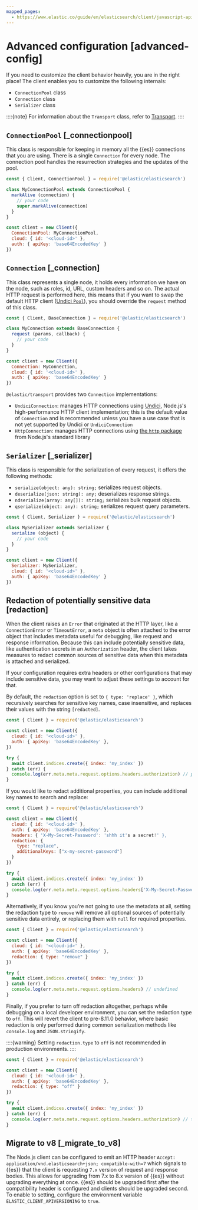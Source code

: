 ```yaml
---
mapped_pages:
  - https://www.elastic.co/guide/en/elasticsearch/client/javascript-api/current/advanced-config.html
---
```


# Advanced configuration [advanced-config]

If you need to customize the client behavior heavily, you are in the right place! The client enables you to customize the following internals:

* `ConnectionPool` class
* `Connection` class
* `Serializer` class

::::{note}
For information about the `Transport` class, refer to [Transport](/reference/transport.md).
::::



## `ConnectionPool` [_connectionpool]

This class is responsible for keeping in memory all the {{es}} connections that you are using. There is a single `Connection` for every node. The connection pool handles the resurrection strategies and the updates of the pool.

```js
const { Client, ConnectionPool } = require('@elastic/elasticsearch')

class MyConnectionPool extends ConnectionPool {
  markAlive (connection) {
    // your code
    super.markAlive(connection)
  }
}

const client = new Client({
  ConnectionPool: MyConnectionPool,
  cloud: { id: '<cloud-id>' },
  auth: { apiKey: 'base64EncodedKey' }
})
```


## `Connection` [_connection]

This class represents a single node, it holds every information we have on the node, such as roles, id, URL, custom headers and so on. The actual HTTP request is performed here, this means that if you want to swap the default HTTP client ([Undici `Pool`](https://undici.nodejs.org/#/docs/api/Pool.md)), you should override the `request` method of this class.

```js
const { Client, BaseConnection } = require('@elastic/elasticsearch')

class MyConnection extends BaseConnection {
  request (params, callback) {
    // your code
  }
}

const client = new Client({
  Connection: MyConnection,
  cloud: { id: '<cloud-id>' },
  auth: { apiKey: 'base64EncodedKey' }
})
```

`@elastic/transport` provides two `Connection` implementations:

- `UndiciConnection`: manages HTTP connections using [Undici](https://undici.nodejs.org/), Node.js's high-performance HTTP client implementation; this is the default value of `Connection` and is recommended unless you have a use case that is not yet supported by Undici or `UndiciConnection`
- `HttpConnection`: manages HTTP connections using [the `http` package](https://nodejs.org/api/http.html) from Node.js's standard library

## `Serializer` [_serializer]

This class is responsible for the serialization of every request, it offers the following methods:

* `serialize(object: any): string;` serializes request objects.
* `deserialize(json: string): any;` deserializes response strings.
* `ndserialize(array: any[]): string;` serializes bulk request objects.
* `qserialize(object: any): string;` serializes request query parameters.

```js
const { Client, Serializer } = require('@elastic/elasticsearch')

class MySerializer extends Serializer {
  serialize (object) {
    // your code
  }
}

const client = new Client({
  Serializer: MySerializer,
  cloud: { id: '<cloud-id>' },
  auth: { apiKey: 'base64EncodedKey' }
})
```


## Redaction of potentially sensitive data [redaction]

When the client raises an `Error` that originated at the HTTP layer, like a `ConnectionError` or `TimeoutError`, a `meta` object is often attached to the error object that includes metadata useful for debugging, like request and response information. Because this can include potentially sensitive data, like authentication secrets in an `Authorization` header, the client takes measures to redact common sources of sensitive data when this metadata is attached and serialized.

If your configuration requires extra headers or other configurations that may include sensitive data, you may want to adjust these settings to account for that.

By default, the `redaction` option is set to `{ type: 'replace' }`, which recursively searches for sensitive key names, case insensitive, and replaces their values with the string `[redacted]`.

```js
const { Client } = require('@elastic/elasticsearch')

const client = new Client({
  cloud: { id: '<cloud-id>' },
  auth: { apiKey: 'base64EncodedKey' },
})

try {
  await client.indices.create({ index: 'my_index' })
} catch (err) {
  console.log(err.meta.meta.request.options.headers.authorization) // prints "[redacted]"
}
```

If you would like to redact additional properties, you can include additional key names to search and replace:

```js
const { Client } = require('@elastic/elasticsearch')

const client = new Client({
  cloud: { id: '<cloud-id>' },
  auth: { apiKey: 'base64EncodedKey' },
  headers: { 'X-My-Secret-Password': 'shhh it's a secret!' },
  redaction: {
    type: "replace",
    additionalKeys: ["x-my-secret-password"]
  }
})

try {
  await client.indices.create({ index: 'my_index' })
} catch (err) {
  console.log(err.meta.meta.request.options.headers['X-My-Secret-Password']) // prints "[redacted]"
}
```

Alternatively, if you know you’re not going to use the metadata at all, setting the redaction type to `remove` will remove all optional sources of potentially sensitive data entirely, or replacing them with `null` for required properties.

```js
const { Client } = require('@elastic/elasticsearch')

const client = new Client({
  cloud: { id: '<cloud-id>' },
  auth: { apiKey: 'base64EncodedKey' },
  redaction: { type: "remove" }
})

try {
  await client.indices.create({ index: 'my_index' })
} catch (err) {
  console.log(err.meta.meta.request.options.headers) // undefined
}
```

Finally, if you prefer to turn off redaction altogether, perhaps while debugging on a local developer environment, you can set the redaction type to `off`. This will revert the client to pre-8.11.0 behavior, where basic redaction is only performed during common serialization methods like `console.log` and `JSON.stringify`.

::::{warning}
Setting `redaction.type` to `off` is not recommended in production environments.
::::


```js
const { Client } = require('@elastic/elasticsearch')

const client = new Client({
  cloud: { id: '<cloud-id>' },
  auth: { apiKey: 'base64EncodedKey' },
  redaction: { type: "off" }
})

try {
  await client.indices.create({ index: 'my_index' })
} catch (err) {
  console.log(err.meta.meta.request.options.headers.authorization) // the actual header value will be logged
}
```


## Migrate to v8 [_migrate_to_v8]

The Node.js client can be configured to emit an HTTP header `Accept: application/vnd.elasticsearch+json; compatible-with=7` which signals to {{es}} that the client is requesting `7.x` version of request and response bodies. This allows for upgrading from 7.x to 8.x version of {{es}} without upgrading everything at once. {{es}} should be upgraded first after the compatibility header is configured and clients should be upgraded second. To enable to setting, configure the environment variable `ELASTIC_CLIENT_APIVERSIONING` to `true`.

